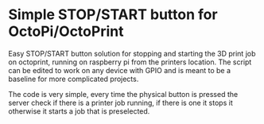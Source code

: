 # Simple STOP/START button for OctoPi/OctoPrint

Easy STOP/START button solution for stopping and starting the 3D print job on octoprint, running on raspberry pi from the printers location. The script can be edited to work on any device with GPIO and is meant to be a baseline for more complicated projects.

The code is very simple, every time the physical button is pressed the server check if there is a printer job running, if there is one it stops it otherwise it starts a job that is preselected.

 
